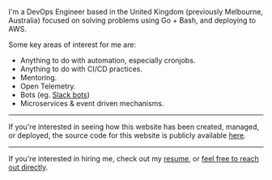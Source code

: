 I'm a DevOps Engineer based in the United Kingdom (previously Melbourne, Australia) focused on solving problems using Go + Bash, and deploying to AWS.

Some key areas of interest for me are:

* Anything to do with automation, especially cronjobs.
* Anything to do with CI/CD practices.
* Mentoring.
* Open Telemetry.
* Bots (eg. [Slack bots](https://api.slack.com/bot-users))
* Microservices & event driven mechanisms.

---

If you're interested in seeing how this website has been created, managed, or deployed, the source code for this website is publicly available [here](https://github.com/jmpa-io/jcleal.me).

---

If you're interested in hiring me, check out my [resume](https://jcleal.me/resume), or [feel free to reach out directly](https://jcleal.me/contact).
